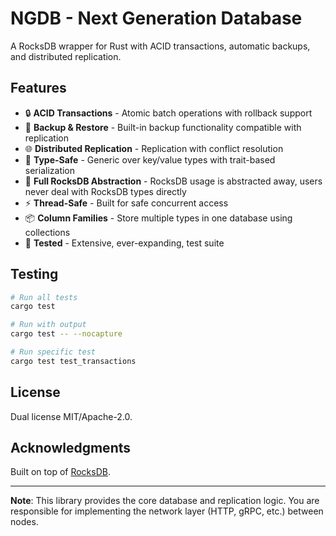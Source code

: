 # NGDB - Next Generation Database

A RocksDB wrapper for Rust with ACID transactions, automatic backups, and distributed replication.

## Features

- 🔒 **ACID Transactions** - Atomic batch operations with rollback support
- 💾 **Backup & Restore** - Built-in backup functionality compatible with replication
- 🌐 **Distributed Replication** - Replication with conflict resolution
- 🎯 **Type-Safe** - Generic over key/value types with trait-based serialization
- 🔐 **Full RocksDB Abstraction** - RocksDB usage is abstracted away, users never deal with RocksDB types directly
- ⚡ **Thread-Safe** - Built for safe concurrent access
- 📦 **Column Families** - Store multiple types in one database using collections
- 🧪 **Tested** - Extensive, ever-expanding, test suite

## Testing

```bash
# Run all tests
cargo test

# Run with output
cargo test -- --nocapture

# Run specific test
cargo test test_transactions
```

## License

Dual license MIT/Apache-2.0.

## Acknowledgments

Built on top of [RocksDB](https://rocksdb.org/).

---

**Note**: This library provides the core database and replication logic. You are responsible for implementing the network layer (HTTP, gRPC, etc.) between nodes.
